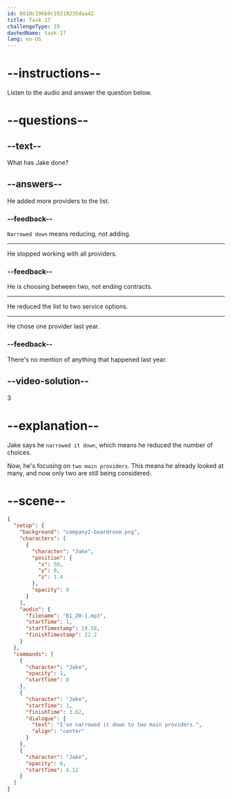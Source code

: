 ```yaml
---
id: 6810c196b9c19219235daa42
title: Task 17
challengeType: 19
dashedName: task-17
lang: en-US
---
```


<!-- (Audio) Jake: I've narrowed it down to two main providers. -->

# --instructions--

Listen to the audio and answer the question below.

# --questions--

## --text--

What has Jake done?

## --answers--

He added more providers to the list.

### --feedback--

`Narrowed down` means reducing, not adding.

---

He stopped working with all providers.

### --feedback--

He is choosing between two, not ending contracts.

---

He reduced the list to two service options.

---

He chose one provider last year.

### --feedback--

There's no mention of anything that happened last year.

## --video-solution--

3

# --explanation--

Jake says he `narrowed it down`, which means he reduced the number of choices.

Now, he's focusing on `two main providers`. This means he already looked at many, and now only two are still being considered.

# --scene--

```json
{
  "setup": {
    "background": "company2-boardroom.png",
    "characters": [
      {
        "character": "Jake",
        "position": {
          "x": 50,
          "y": 0,
          "z": 1.4
        },
        "opacity": 0
      }
    ],
    "audio": {
      "filename": "B1_20-1.mp3",
      "startTime": 1,
      "startTimestamp": 19.58,
      "finishTimestamp": 22.2
    }
  },
  "commands": [
    {
      "character": "Jake",
      "opacity": 1,
      "startTime": 0
    },
    {
      "character": "Jake",
      "startTime": 1,
      "finishTime": 3.62,
      "dialogue": {
        "text": "I've narrowed it down to two main providers.",
        "align": "center"
      }
    },
    {
      "character": "Jake",
      "opacity": 0,
      "startTime": 4.12
    }
  ]
}
```
